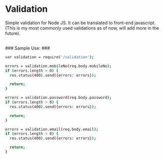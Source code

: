 # Validation
Simple validation for Node JS. It can be translated to front-end javascript. (This is my most commonly used validations as of now, will add more in the future).


<br />
### Sample Use: ###

```sh
var validation = require('/validation');

errors = validation.mobileNo(req.body.mobileNo);
if (errors.length > 0) {
  res.status(400).send({errors: errors});

  return;
}

errors = validation.password(req.body.password);
if (errors.length > 0) {
  res.status(400).send({errors: errors});

  return;
}

errors = validation.email(req.body.email);
if (errors.length > 0) {
  res.status(400).send({errors: errors});

  return;
}
```
